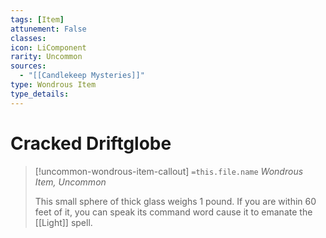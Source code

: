 ```yaml
---
tags: [Item]
attunement: False
classes: 
icon: LiComponent
rarity: Uncommon
sources:
  - "[[Candlekeep Mysteries]]"
type: Wondrous Item
type_details: 
---
```

# Cracked Driftglobe
>[!uncommon-wondrous-item-callout] `=this.file.name`
>*Wondrous Item, Uncommon*
>
>This small sphere of thick glass weighs 1 pound. If you are within 60 feet of it, you can speak its command word cause it to emanate the [[Light]] spell.
>
>
